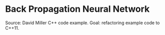 # Back Propagation Neural Network
Source: David Miller C++ code example.
Goal: refactoring example code to C++11.

